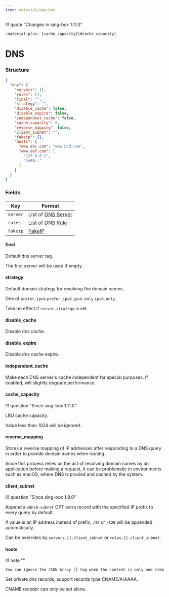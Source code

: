 ```yaml
---
icon: material/new-box
---
```


!!! quote "Changes in sing-box 1.11.0"

    :material-plus: [cache_capacity](#cache_capacity)

# DNS

### Structure

```json
{
  "dns": {
    "servers": [],
    "rules": [],
    "final": "",
    "strategy": "",
    "disable_cache": false,
    "disable_expire": false,
    "independent_cache": false,
    "cache_capacity": 0,
    "reverse_mapping": false,
    "client_subnet": "",
    "fakeip": {},
    "hosts": {
      "www.abc.com": "www.bcd.com",
      "www.def.com": [
        "127.0.0.1",
        "fe80::"
      ]
    }
  }
}

```

### Fields

| Key      | Format                          |
|----------|---------------------------------|
| `server` | List of [DNS Server](./server/) |
| `rules`  | List of [DNS Rule](./rule/)     |
| `fakeip` | [FakeIP](./fakeip/)             |

#### final

Default dns server tag.

The first server will be used if empty.

#### strategy

Default domain strategy for resolving the domain names.

One of `prefer_ipv4` `prefer_ipv6` `ipv4_only` `ipv6_only`.

Take no effect if `server.strategy` is set.

#### disable_cache

Disable dns cache.

#### disable_expire

Disable dns cache expire.

#### independent_cache

Make each DNS server's cache independent for special purposes. If enabled, will slightly degrade performance.

#### cache_capacity

!!! question "Since sing-box 1.11.0"

LRU cache capacity.

Value less than 1024 will be ignored.

#### reverse_mapping

Stores a reverse mapping of IP addresses after responding to a DNS query in order to provide domain names when routing.

Since this process relies on the act of resolving domain names by an application before making a request, it can be
problematic in environments such as macOS, where DNS is proxied and cached by the system.

#### client_subnet

!!! question "Since sing-box 1.9.0"

Append a `edns0-subnet` OPT extra record with the specified IP prefix to every query by default.

If value is an IP address instead of prefix, `/32` or `/128` will be appended automatically.

Can be overrides by `servers.[].client_subnet` or `rules.[].client_subnet`.

#### hosts

!!! note ""

    You can ignore the JSON Array [] tag when the content is only one item

Set private dns records, support records type CNAME/A/AAAA.

CNAME recoder can only be set alone.
